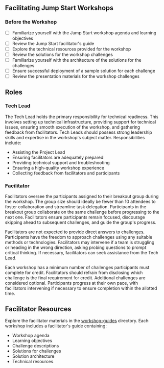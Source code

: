 ## Facilitating Jump Start Workshops

### Before the Workshop

- [ ] Familiarize yourself with the Jump Start workshop agenda and learning objectives
- [ ] Review the Jump Start facilitator's guide
- [ ] Explore the technical resources provided for the workshop
- [ ] Review the solutions for the workshop challenges
- [ ] Familiarize yourself with the architecture of the solutions for the challenges
- [ ] Ensure successful deployment of a sample solution for each challenge
- [ ] Review the presentation materials for the workshop challenges

## Roles

### Tech Lead

The Tech Lead holds the primary responsibility for technical readiness. This involves setting up technical infrastructure, providing support for technical issues, ensuring smooth execution of the workshop, and gathering feedback from facilitators. Tech Leads should possess strong leadership skills and expertise in the workshop's subject matter. Responsibilities include:

- Assisting the Project Lead
- Ensuring facilitators are adequately prepared
- Providing technical support and troubleshooting
- Ensuring a high-quality workshop experience
- Collecting feedback from facilitators and participants

### Facilitator

Facilitators oversee the participants assigned to their breakout group during the workshop. The group size should ideally be fewer than 10 attendees to foster collaboration and streamline task delegation. Participants in the breakout group collaborate on the same challenge before progressing to the next one. Facilitators ensure participants remain focused, discourage skipping ahead to subsequent challenges, and guide the group's progress.

Facilitators are not expected to provide direct answers to challenges. Participants have the freedom to approach challenges using any suitable methods or technologies. Facilitators may intervene if a team is struggling or heading in the wrong direction, asking probing questions to prompt critical thinking. If necessary, facilitators can seek assistance from the Tech Lead.

Each workshop has a minimum number of challenges participants must complete for credit. Facilitators should refrain from disclosing which challenge is the final requirement for credit. Additional challenges are considered optional. Participants progress at their own pace, with facilitators intervening if necessary to ensure completion within the allotted time.

## Facilitator Resources

Explore the facilitator materials in the [workshop-guides](../workshop-guides) directory. Each workshop includes a facilitator's guide containing:

- Workshop agenda
- Learning objectives
- Challenge descriptions
- Solutions for challenges
- Solution architecture
- Technical resources